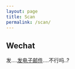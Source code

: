 ```yaml
---
layout: page
title: Scan
permalink: /scan/
---
```


<script src="/assets/js/qrcode.min.js"></script>

## Wechat


发....<a href="mailto:scateu@gmail.com">发电子邮件</a>....不行吗..?

<div id="qrcode"></div>

<script>
var qrcode = new QRCode('qrcode', {
  text: 'http://weixin.qq.com/r/mJEMFHXEsCjPrTF398SK',
  width: 256,
  height: 256,
  colorDark: '#000000',
  colorLight: '#ffffff',
  correctLevel: QRCode.CorrectLevel.H
});
</script>
